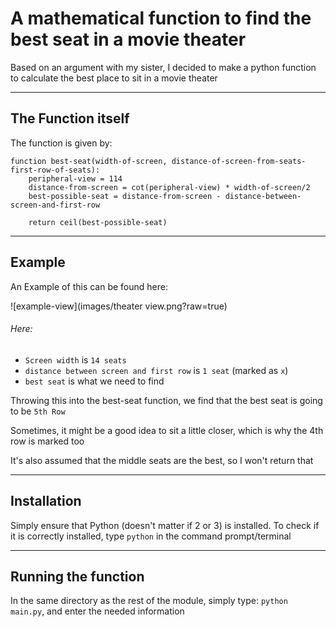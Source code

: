 # A mathematical function to find the best seat in a movie theater

Based on an argument with my sister, I decided to make a python function to calculate the best place to sit in a movie theater

<hr>

## The Function itself

The function is given by:


	function best-seat(width-of-screen, distance-of-screen-from-seats-first-row-of-seats):
		peripheral-view = 114
		distance-from-screen = cot(peripheral-view) * width-of-screen/2
		best-possible-seat = distance-from-screen - distance-between-screen-and-first-row

		return ceil(best-possible-seat)


<hr>

## Example

An Example of this can be found here:

![example-view](images/theater view.png?raw=true)


###### Here:


* `Screen width` is `14 seats`
*	`distance between screen and first row` is `1 seat` (marked as `x`)
* `best seat` is what we need to find

Throwing this into the best-seat function, we find that the best seat is going to be `5th Row`

Sometimes, it might be a good idea to sit a little closer, which is why the 4th row is marked too

It's also assumed that the middle seats are the best, so I won't return that

<hr>

## Installation

Simply ensure that Python (doesn't matter if 2 or 3) is installed. To check if it is correctly installed, type `python` in the command prompt/terminal

<hr>

## Running the function

In the same directory as the rest of the module, simply type: `python main.py`, and enter the needed information
